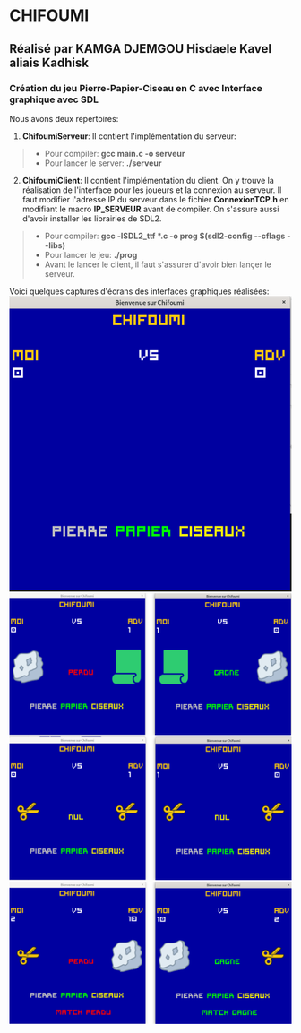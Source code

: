# CHIFOUMI 

## Réalisé par KAMGA DJEMGOU Hisdaele Kavel aliais Kadhisk

<h3>Création du jeu Pierre-Papier-Ciseau en C avec Interface graphique avec SDL</h3>

Nous avons deux repertoires:

1. **ChifoumiServeur**: Il contient l'implémentation du serveur:

> - Pour compiler: **gcc main.c -o serveur**
> - Pour lancer le server: **./serveur**

2. **ChifoumiClient**: Il contient l'implémentation du client. On y trouve la réalisation de l'interface pour les joueurs et la connexion au serveur. Il faut modifier l'adresse IP du serveur dans le fichier **ConnexionTCP.h** en modifiant le macro **IP_SERVEUR** avant de compiler. On s'assure aussi d'avoir installer les librairies de SDL2.

> - Pour compiler: **gcc -lSDL2_ttf \*.c -o prog $(sdl2-config --cflags --libs)**
> - Pour lancer le jeu: **./prog**
> - Avant le lancer le client, il faut s'assurer d'avoir bien lançer le serveur.

Voici quelques captures d'écrans des interfaces graphiques réalisées:
![Image Ecran du joueur](./images/page1.png "Page d'accueil")
![Image Ecran du joueur](./images/pageMatch1.png "Fin d'un tour")
![Image Ecran du joueur](./images/pageMatchNul.png "Fin d'un tour nul")
![Image Ecran du joueur](./images/pageFinMatch.png "Fin d'une partie")